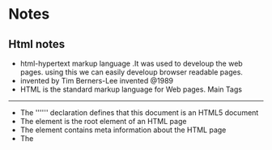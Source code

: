 # Notes
Html notes
--------------
 *  html-hypertext markup language .It was used to develoup the web pages. using this we can easily develoup browser readable pages.
 * invented by Tim Berners-Lee invented @1989
 * HTML is the standard markup language for Web pages.
Main Tags 
---------------
* The '''<!DOCTYPE html>''' declaration defines that this document is an HTML5 document
* The <html>element is the root element of an HTML page
* The <head> element contains meta information about the HTML page
* The <title> element specifies a title for the HTML page (which is shown in the browser's title bar or in the page's tab)
* The <body> element defines the document's body, and is a container for all the visible contents, such as headings, paragraphs, images, hyperlinks, tables, lists, etc.
* The <h1> element defines a large heading
* The <p> element defines a paragraph
  
Element:
==============  
 * <h1>My First Heading</h1>  full thing from start to end 
  
Use of browser in Html
=====================
* The purpose of a web browser (Chrome, Edge, Firefox, Safari) is to read HTML documents and display them correctly.

 Html structure
 =================
  <html>                              ------html root element every element start with html tag
    <head>                            ------head is the container contain all meta details about the webpage
      
      <meta element>
      </meta element>
    </head>                            -------/ represent tag scope end here
  <body>                              --------body tag is contain the whole detail doc or content of the page
    //statements
  </body>
  </html>
  ==================================================================
  
 * To create Html page you need notepad or textEditors
  
 The <!DOCTYPE> Declaration
 ---------------------------
*The <!DOCTYPE> declaration represents the document type, and helps browsers to display web pages correctly.

*It must only appear once, at the top of the page (before any HTML tags).

*The <!DOCTYPE> declaration is not case sensitive.
  
  *HTML headings are defined with the <h1> to <h6> tags: <h1>goutam</h1>
  *HTML paragraphs are defined with the <p> tag: <p> meeting is on</p>
  *HTML links are defined with the <a> tag: <a href="https://www.w3schools.com">This is a link</a>
  *HTML images are defined with the <img> tag:
    The source file (src), alternative text (alt), width, and height are provided as attributes:
    Example
   <img src="w3schools.jpg" alt="W3Schools.com" width="104" height="142">
  *The <br> tag defines a line break
  
  Importent points
  -----------------
  *HTML elements can be nested (this means that elements can contain other elements)
  *Never skip the end tag
  *HTML tags are not case sensitive: <P> means the same as <p>.
  
  ======================================================================
  HTML Attributes
  ----------------
  * HTML attributes provide additional information about HTML elements.
  * All HTML elements can have attributes
  * Attributes provide additional information about elements
  * Attributes are always specified in the start tag
  * Attributes usually come in name/value pairs like: name="value"
  * The <a> tag defines a hyperlink. The href attribute specifies the URL of the page the link goes to:
  * Double quotes around attribute values are the most common in HTML, but single quotes can also be used.
Example
  <a href="https://www.w3schools.com">Visit W3Schools</a>
  
  The <img> tag is used to embed an image in an HTML page. The src attribute specifies the path to the image to be displayed:
Example
  <img src="img_girl.jpg">
  
  URL Type:
  =========
  1. Absolute URL - Links to an external image that is hosted on another website. Example: src="https://www.w3schools.com/images/img_girl.jpg".

     Notes: External images might be under copyright. If you do not get permission to use it, you may be in violation of copyright laws. In addition, you cannot control           external images; it can suddenly be removed or changed.

  2. Relative URL - Links to an image that is hosted within the website. Here, the URL does not include the domain name. If the URL begins without a slash, it will be  relative to the current page. Example: src="img_girl.jpg". If the URL begins with a slash, it will be relative to the domain. Example: src="/images/img_girl.jpg".

Tip: It is almost always best to use relative URLs. They will not break if you change domain.
  
  
  =================================================================================================================================================================
  The style Attribute
  -------------------
    The style attribute is used to add styles to an element, such as color, font, size, and more.

   Example
      <p style="color:red;">This is a red paragraph.</p>
  

  The lang Attribute
  -------------------
    You should always include the lang attribute inside the <html> tag, to declare the language of the Web page. This is meant to assist search engines and browsers.

    The following example specifies English as the language:

            <!DOCTYPE html>
            <html lang="en">
                <body>
                        ...
                 </body>
            </html>
  
  The title Attribute
  ---------------------
  * The title attribute defines some extra information about an element.

  * The value of the title attribute will be displayed as a tooltip when you mouse over the element:

Example
  <p title="I'm a tooltip">This is a paragraph.</p>
  
  
  =========================================================================================================================================
  
  HTML Text Formatting
  --------------------
  * HTML contains several elements for defining text with a special meaning.
  * <b> - Bold text     -------------<b>This text is bold</b>    ---without any extra importance.
    <strong> - Important text------<strong>This text is important!</strong>      -----defines text with strong importance.
    <i> - Italic text-----<i>This text is italic</i>--------defines a part of text in an alternate voice or mood
    <em> - Emphasized text--- <em>This text is emphasized</em>------------verbal stress.
    <mark> - Marked text---------- highlighted
    <small> - Smaller text
    <del> - Deleted text
    <ins> - Inserted text---------------defines a text that has been inserted into a document. Browsers will usually underline inserted text:
    <sub> - Subscript text-----------Subscript text appears half a character below the normal line, and is sometimes rendered in a smaller font. Subscript text can be used for chemical formulas, like H2O:
    <sup> - Superscript text----------Superscript text appears half a character above the normal line, and is sometimes rendered in a smaller font. Superscript text can be used for footnotes, like WWW[1]:
  ===============================================================================================
      
      
      
